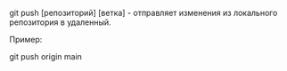 git push [репозиторий] [ветка] - отправляет изменения из локального репозитория в удаленный.

Пример:

git push origin main